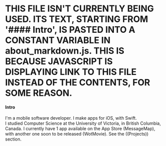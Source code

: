 

# THIS FILE ISN'T CURRENTLY BEING USED. ITS TEXT, STARTING FROM '#### Intro', IS PASTED INTO A CONSTANT VARIABLE IN about_markdown.js. THIS IS BECAUSE JAVASCRIPT IS DISPLAYING LINK TO THIS FILE INSTEAD OF THE CONTENTS, FOR SOME REASON.


#### Intro
I'm a mobile software developer. I make apps for iOS, with Swift.
<br>
I studied Computer Science at the University of Victoria, in British Columbia, Canada. I currently have 1 app available on the App Store (MessageMap), with another one soon to be released (WotMovie). See the ((Projects)) section.